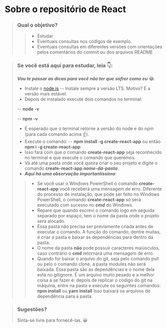 # Sobre o repositório de React

> ### Qual o objetivo?
> > - Estudar 
> > - Eventuais consultas nos códigos de exemplo.
> > - Eventuais consultas em diferentes versões com orientações pelos comentários do commit ou dos arquivos README 

> ### Se você está aqui para estudar, leia :point_down::
> _**Vou te passar as dicas para você não ter que sofrer como eu**_ :joy:.
> - Instale o [node.js](https://nodejs.org/en/download/)
> -- Instale sempre a versão LTS. Motivo? É a versão mais estável.
> - Depois de instalado execute dois comandos no terminal:
> 
> -- **node -v**
> 
> -- **npm -v**
> - É esperado que o terminal retorne a versão  do node e do npm (para cada comando acima :point_up:). 
> - Execute o comando:
> -- **npm install -g create-react-app**
> ou então
> ****npm i -g create-react-app****
> - Isso fará com que o comando **create-react-app** seja reconhecido no terminal e que execute o comando que queremos.
> - Vá até uma pasta onde você queira criar o seu projeto e digite o comando **create-react-app _nome-da-pasta_**.
> - _**Aqui há uma observação importantíssima**_:
> > - Se você usar o Windows PowerShell o comando **create-react-app** você receberá uma mensagem de erro. Diferente do processo de instalação, que pode ser feito no Windows PowerShell, o comando **create-react-app** só será executado com sucesso no _**cmd**_ do Windows. 
> > - Repare que quando escrevi o comando logo em seguida separado por espaço, tem o nome da pasta onde o projeto sera alocado. 
> > - Essa pasta não precisa ser previamente criada antes de executar o comando. A função do comando, dentre muitas, é criar a pasta e baixar as dependências para dentro da pasta.
> > - O nome da pasta **não** pode possuir caracteres maiúsculos, caso contrário o **cmd** retornará uma mensagem de erro.
> > - Quando for baixar o arquivo do git, seja pelo comando pull ou pelo o comando clone, a pasta modules não será baixada. Essa pasta são as dependências e o nome dela está no gitignore. É um arquivo muito pesado e a melhor coisa a se fazer é: depois de replicar o código do git na máquina, entre na pasta e execute os seguintes comandos:
> > **npm install**
> > ou
> > **yarn install**
> > Isso baixará os arquivos de dependência para a pasta. 

> ### Sugestões?
> Sinta-se livre para fornecê-las. :grinning: